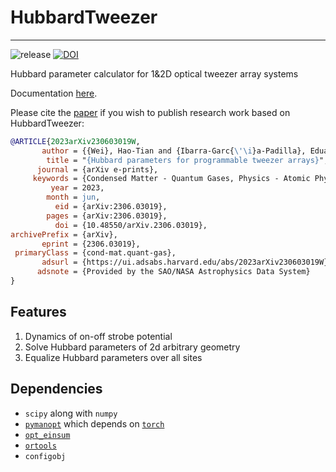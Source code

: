 # HubbardTweezer

-----------------

![release](https://img.shields.io/github/v/release/Kvanti17/HubbardTweezer?color=green&include_prereleases)
[![DOI](https://zenodo.org/badge/519873426.svg)](https://zenodo.org/badge/latestdoi/519873426)

Hubbard parameter calculator for 1&2D optical tweezer array systems

Documentation [here](doc/mannual.md).

Please cite the [paper](https://arxiv.org/abs/2306.03019) if you wish to publish research work based on HubbardTweezer:

```bibtex
@ARTICLE{2023arXiv230603019W,
       author = {{Wei}, Hao-Tian and {Ibarra-Garc{\'\i}a-Padilla}, Eduardo and {Wall}, Michael L. and {Hazzard}, Kaden R.~A.},
        title = "{Hubbard parameters for programmable tweezer arrays}",
      journal = {arXiv e-prints},
     keywords = {Condensed Matter - Quantum Gases, Physics - Atomic Physics, Quantum Physics},
         year = 2023,
        month = jun,
          eid = {arXiv:2306.03019},
        pages = {arXiv:2306.03019},
          doi = {10.48550/arXiv.2306.03019},
archivePrefix = {arXiv},
       eprint = {2306.03019},
 primaryClass = {cond-mat.quant-gas},
       adsurl = {https://ui.adsabs.harvard.edu/abs/2023arXiv230603019W},
      adsnote = {Provided by the SAO/NASA Astrophysics Data System}
}
```

## Features

1. Dynamics of on-off strobe potential
2. Solve Hubbard parameters of 2d arbitrary geometry
3. Equalize Hubbard parameters over all sites

## Dependencies

* `scipy` along with `numpy`
* [`pymanopt`](https://github.com/pymanopt/pymanopt) which depends on [`torch`](https://github.com/pytorch/pytorch)
* [`opt_einsum`](https://github.com/dgasmith/opt_einsum)
* [`ortools`](https://github.com/google/or-tools)
* `configobj`
